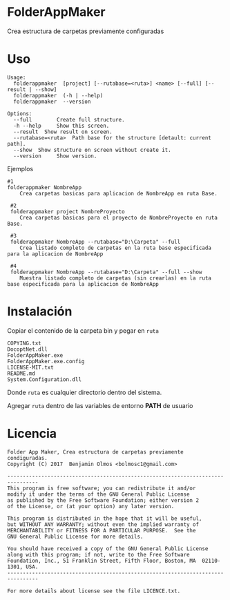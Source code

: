 # FolderAppMaker
Crea estructura de carpetas previamente configuradas

Uso
======================================================================

    Usage:
      folderappmaker  [project] [--rutabase=<ruta>] <name> [--full] [--result | --show]
      folderappmaker  (-h | --help)
      folderappmaker  --version

    Options:
      --full        Create full structure.
      -h --help     Show this screen.
      --result  Show result on screen.
      --rutabase=<ruta>  Path base for the structure [detault: current path].
      --show  Show structure on screen without create it.
      --version     Show version.

Ejemplos

    #1
	folderappmaker NombreApp
		Crea carpetas basicas para aplicacion de NombreApp en ruta Base.

     #2
	 folderappmaker project NombreProyecto
		Crea carpetas basicas para el proyecto de NombreProyecto en ruta Base.
    
     #3
	 folderappmaker NombreApp --rutabase="D:\Carpeta" --full
		Crea listado completo de carpetas en la ruta base especificada para la aplicacion de NombreApp

     #4
	 folderappmaker NombreApp --rutabase="D:\Carpeta" --full --show
		Muestra listado completo de carpetas (sin crearlas) en la ruta base especificada para la aplicacion de NombreApp

Instalación
======================================================================

Copiar el contenido de la carpeta bin y pegar en ``ruta``

    COPYING.txt
    DocoptNet.dll
    FolderAppMaker.exe
    FolderAppMaker.exe.config
    LICENSE-MIT.txt
    README.md
    System.Configuration.dll

Donde ``ruta`` es cualquier directorio dentro del sistema.

Agregar ``ruta`` dentro de las variables de entorno **PATH** de usuario

Licencia
======================================================================

	Folder App Maker, Crea estructura de carpetas previamente condiguradas.
	Copyright (C) 2017  Benjamin Olmos <bolmosc1@gmail.com>

	--------------------------------------------------------------------------------
	This program is free software; you can redistribute it and/or
	modify it under the terms of the GNU General Public License
	as published by the Free Software Foundation; either version 2
	of the License, or (at your option) any later version.

	This program is distributed in the hope that it will be useful,
	but WITHOUT ANY WARRANTY; without even the implied warranty of
	MERCHANTABILITY or FITNESS FOR A PARTICULAR PURPOSE.  See the
	GNU General Public License for more details.

	You should have received a copy of the GNU General Public License
	along with this program; if not, write to the Free Software
	Foundation, Inc., 51 Franklin Street, Fifth Floor, Boston, MA  02110-1301, USA.
	--------------------------------------------------------------------------------

	For more details about license see the file LICENCE.txt.
